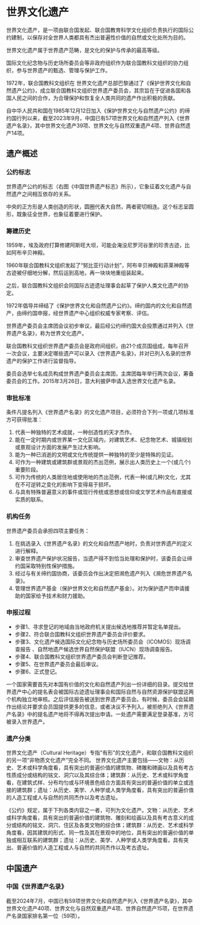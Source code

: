 # 世界文化遗产

世界文化遗产，是一项由联合国发起、联合国教育科学文化组织负责执行的国际公约建制，以保存对全世界人类都具有杰出普遍性价值的自然或文化处所为目的。

世界文化遗产属于世界遗产范畴，是文化的保护与传承的最高等级。

国际文化纪念物与历史场所委员会等非政府组织作为联合国教科文组织的协力组织，参与世界遗产的甄选、管理与保护工作。

1972年，联合国教科文组织在 世界文化遗产总部巴黎通过了《保护世界文化和自然遗产公约》，成立联合国教科文组织世界遗产委员会，其宗旨在于促进各国和各国人民之间的合作，为合理保护和恢复全人类共同的遗产作出积极的贡献。

自中华人民共和国在1985年12月12日加入《保护世界文化与自然遗产公约》的缔约国行列以来，截至2023年9月，中国已有57项世界文化和自然遗产列入《世界遗产名录》，其中世界文化遗产39项、世界文化与自然双重遗产4项、世界自然遗产14项。

## 遗产概述

### 公约标志

世界遗产公约的标志（右图《中国世界遗产标志》所示），它象征着文化遗产与自然遗产之间相互依存的关系。

中央的正方形是人类创造的形状，圆圈代表大自然，两者密切相连。这个标志呈圆形，既象征全世界，也象征着要进行保护。

### 筹建历史

1959年，埃及政府打算修建阿斯旺大坝，可能会淹没尼罗河谷里的珍贵古迹，比如阿布辛贝神殿。

1960年联合国教科文组织发起了“努比亚行动计划”，阿布辛贝神殿和菲莱神殿等古迹被仔细地分解，然后运到高地，再一块块地重组装起来。

之后，联合国教科文组织会同国际古迹遗址理事会起草了保护人类文化遗产的协定。

1972年倡导并缔结了《保护世界文化和自然遗产公约》。缔约国内的文化和自然遗产，由缔约国申报，经世界遗产中心组织权威专家考察、评估。

世界遗产委员会主席团会议初步审议，最后经公约缔约国大会投票通过并列入《世界遗产名录》，称为世界文化遗产。

联合国教科文组织世界遗产委员会是政府间组织，由21个成员国组成，每年召开一次会议，主要决定哪些遗产可以录入《世界遗产名录》，并对已列入名录的世界遗产的保护工作进行监督指导。

委员会选举七名成员构成世界遗产委员会主席团，主席团每年举行两次会议，筹备委员会的工作。2015年3月26日，意大利披萨申请入选世界文化遗产名录。

### 审批标准

条件凡提名列入《世界遗产名录》的文化遗产项目，必须符合下列一项或几项标准方可获得批准：

1. 代表一种独特的艺术成就，一种创造性的天才杰作。
2. 能在一定时期内或世界某一文化区域内，对建筑艺术、纪念物艺术、城镇规划或景观设计方面的发展产生过大影响。
3. 能为一种已消逝的文明或文化传统提供一种独特的至少是特殊的见证。
4. 可作为一种建筑或建筑群或景观的杰出范例，展示出人类历史上一个(或几个)重要阶段。
5. 可作为传统的人类居住地或使用地的杰出范例，代表一种(或几种)文化，尤其在不可逆转之变化的影响下变得易于损坏。
6. 与具有特殊普遍意义的事件或现行传统或思想或信仰或文学艺术作品有直接或实质的联系。

### 机构任务

世界遗产委员会承担四项主要任务：

1. 在挑选录入《世界遗产名录》的文化和自然遗产地时，负责对世界遗产的定义进行解释。
2. 审查世界遗产保护状况报告，当遗产得不到恰当处理和保护时，该委员会让缔约国采取特别性保护措施。
3. 经过与有关缔约国协商，该委员会作出决定把濒危遗产列入《濒危世界遗产名录》。
4. 管理世界遗产基金（保护世界文化和自然遗产基金）。对为保护遗产而申请援助的国家给予技术和财力援助。

### 申报过程

- 步骤1、寻求登记的地域由当地政府机关提出候选地推荐并暂定名单提出。
- 步骤2、符合联合国教科文组织世界遗产委员会评价要求。
- 步骤3、文化遗产候选国际文化纪念物与历史场所委员会（ICOMOS）现场调查报告 、自然地遗产候选世界自然保护联盟（IUCN）现场调查报告。
- 步骤4、联合国教科文组织世界遗产委员会判断登记推荐。
- 步骤5、在世界遗产委员会最后审议。
- 步骤6、正式登记。

一个国家需要首先对本国有价值的文化和自然遗产列出一份详细的目录。提交给世界遗产中心的提名表会被国际古迹遗址理事会和国际自然与自然资源保护联盟这两个机构独立地审核。之后评估报告被送到世界遗产委员会。有时候，委员会会延期作出结论并要求会员国提供更多的信息，或者决议不予列入，被拒绝列入《世界遗产名录》中的提名遗产地将不得再次提出申请。一处遗产需要满足登录基准，方可被录入世界遗产。

### 遗产分类

世界文化遗产（Cultural Heritage）专指"有形"的文化遗产，和联合国教科文组织的另一项“非物质文化遗产”完全不同。 世界文化遗产主要包括——文物：从历史、艺术或科学角度看，具有突出的普遍价值的建筑物、碑雕和碑画以及具有考古性质成分或结构的铭文、洞穴以及其综合体；建筑群：从历史、艺术或科学角度看，在建筑式样、分布均匀或与环境景色结合方面具有突出的普遍价值的单立或连接的建筑群；遗址：从历史、美学、人种学或人类学角度看，具有突出的普遍价值的人造工程或人与自然的共同杰作以及考古遗址。

《公约》规定，属于下列各类内容之一者，可列为文化遗产。文物：从历史、艺术或科学角度看，具有突出的普遍价值的建筑物、雕刻和绘画以及具有考古意义的成分或结构的铭文、洞穴、住区及各类文物的综合体；建筑群：从历史、艺术或科学角度看，因其建筑的形式、同一性及其在景观中的地位，具有突出的普遍价值的单独或相互联系的建筑群；遗址：从历史、美学、人种学或人类学角度看，具有突出、普遍价值的人造工程或人与自然的共同杰作以及考古遗址。

## 中国遗产

### 中国《世界遗产名录》

截至2024年7月，中国已有59项世界文化和自然遗产列入《世界遗产名录》，其中世界文化遗产40项、世界文化与自然双重遗产4项、世界自然遗产15项，在世界遗产名录国家排名第一位（59项）。